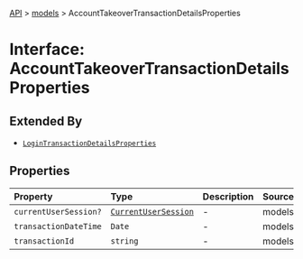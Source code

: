 [API](../../index.md) > [models](../index.md) > AccountTakeoverTransactionDetailsProperties

# Interface: AccountTakeoverTransactionDetailsProperties

## Extended By

- [`LoginTransactionDetailsProperties`](LoginTransactionDetailsProperties.md)

## Properties

| Property | Type | Description | Source |
| :------ | :------ | :------ | :------ |
| `currentUserSession?` | [`CurrentUserSession`](../classes/CurrentUserSession.md) | - | models/AccountTakeoverTransactionDetails.ts:63 |
| `transactionDateTime` | `Date` | - | models/AccountTakeoverTransactionDetails.ts:61 |
| `transactionId` | `string` | - | models/AccountTakeoverTransactionDetails.ts:62 |
